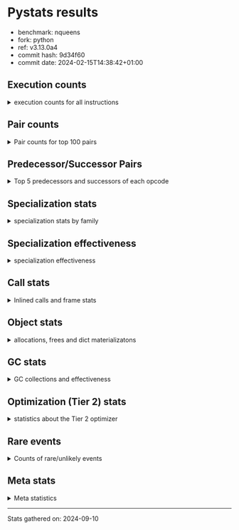 
# Pystats results

- benchmark: nqueens
- fork: python
- ref: v3.13.0a4
- commit hash: 9d34f60
- commit date: 2024-02-15T14:38:42+01:00

## Execution counts

<details>
<summary> execution counts for all instructions </summary>

|Name | Count | Self | Cumulative | Miss ratio | 
|---|---:|---:|---:|---:|
| LOAD_FAST | 236,851,360 | 10.9% | 10.9% |  |
| POP_TOP | 138,195,280 | 6.4% | 17.2% |  |
| STORE_FAST | 129,912,240 | 6.0% | 23.2% |  |
| JUMP_BACKWARD | 129,911,200 | 6.0% | 29.2% |  |
| RESUME_CHECK | 125,630,500 | 5.8% | 35.0% | 0.0% |
| LOAD_FAST_LOAD_FAST | 122,752,160 | 5.6% | 40.6% |  |
| INTERPRETER_EXIT | 119,179,380 | 5.5% | 46.1% |  |
| YIELD_VALUE | 112,389,760 | 5.2% | 51.2% |  |
| LOAD_DEREF | 105,938,880 | 4.9% | 56.1% |  |
| BINARY_SUBSCR_TUPLE_INT | 105,923,760 | 4.9% | 61.0% |  |
| LOAD_CONST | 99,104,400 | 4.6% | 65.5% |  |
| FOR_ITER_RANGE | 78,639,840 | 3.6% | 69.1% |  |
| BINARY_OP_ADD_INT | 73,779,740 | 3.4% | 72.5% |  |
| FOR_ITER_LIST | 58,060,760 | 2.7% | 75.2% |  |
| SWAP | 47,974,240 | 2.2% | 77.4% |  |
| BINARY_SUBSCR_LIST_INT | 47,974,000 | 2.2% | 79.6% |  |
| COPY | 41,523,200 | 1.9% | 81.5% |  |
| STORE_SUBSCR_LIST_INT | 35,071,940 | 1.6% | 83.1% |  |
| LOAD_GLOBAL_BUILTIN | 32,933,180 | 1.5% | 84.6% |  |
| BINARY_OP_SUBTRACT_INT | 31,325,680 | 1.4% | 86.1% |  |
| POP_JUMP_IF_FALSE | 30,438,480 | 1.4% | 87.5% |  |
| BINARY_SLICE | 28,621,120 | 1.3% | 88.8% |  |
| COMPARE_OP_INT | 24,325,280 | 1.1% | 89.9% |  |
| CALL_BUILTIN_CLASS | 19,692,500 | 0.9% | 90.8% |  |
| GET_ITER | 19,691,920 | 0.9% | 91.7% |  |
| RETURN_CONST | 13,240,960 | 0.6% | 92.3% |  |
| RETURN_GENERATOR | 13,240,800 | 0.6% | 92.9% |  |
| COPY_FREE_VARS | 13,240,560 | 0.6% | 93.5% |  |
| CALL_PY_EXACT_ARGS | 13,240,540 | 0.6% | 94.2% |  |
| MAKE_FUNCTION | 13,240,480 | 0.6% | 94.8% |  |
| BUILD_TUPLE | 13,240,480 | 0.6% | 95.4% |  |
| SET_FUNCTION_ATTRIBUTE | 13,240,480 | 0.6% | 96.0% |  |
| UNARY_NEGATIVE | 12,902,080 | 0.6% | 96.6% |  |
| BINARY_OP | 11,088,260 | 0.5% | 97.1% |  |
| STORE_SLICE | 11,084,960 | 0.5% | 97.6% |  |
| CALL_LEN | 6,789,380 | 0.3% | 97.9% |  |
| JUMP_FORWARD | 6,465,760 | 0.3% | 98.2% |  |
| BINARY_SUBSCR | 6,453,320 | 0.3% | 98.5% |  |
| STORE_SUBSCR | 6,452,920 | 0.3% | 98.8% |  |
| STORE_DEREF | 6,451,360 | 0.3% | 99.1% |  |
| FOR_ITER_GEN | 6,451,340 | 0.3% | 99.4% |  |
| CALL_TUPLE_1 | 6,451,300 | 0.3% | 99.7% |  |
| TO_BOOL_INT | 6,451,160 | 0.3% | 100.0% |  |
| POP_JUMP_IF_TRUE | 338,080 | 0.0% | 100.0% |  |
| CALL | 1,420 | 0.0% | 100.0% |  |
| LOAD_GLOBAL | 840 | 0.0% | 100.0% |  |
| PUSH_NULL | 480 | 0.0% | 100.0% |  |
| LOAD_GLOBAL_MODULE | 400 | 0.0% | 100.0% |  |
| MAKE_CELL | 320 | 0.0% | 100.0% |  |
| RESUME | 300 | 0.0% | 100.0% | 20.0% |
| FOR_ITER | 280 | 0.0% | 100.0% |  |
| END_FOR | 160 | 0.0% | 100.0% |  |
| BUILD_SLICE | 160 | 0.0% | 100.0% |  |
| COMPARE_OP | 160 | 0.0% | 100.0% |  |
| POP_JUMP_IF_NOT_NONE | 160 | 0.0% | 100.0% |  |
| CALL_PY_WITH_DEFAULTS | 140 | 0.0% | 100.0% |  |
| LOAD_ATTR_MODULE | 120 | 0.0% | 100.0% |  |
| NOP | 80 | 0.0% | 100.0% |  |
| RETURN_VALUE | 80 | 0.0% | 100.0% |  |
| TO_BOOL | 80 | 0.0% | 100.0% |  |
| CALL_FUNCTION_EX | 80 | 0.0% | 100.0% |  |
| LOAD_ATTR | 80 | 0.0% | 100.0% |  |
| BINARY_OP_SUBTRACT_FLOAT | 60 | 0.0% | 100.0% |  |


</details>

## Pair counts

<details>
<summary> Pair counts for top 100 pairs </summary>

|Pair | Count | Self | Cumulative | 
|---|---:|---:|---:|
| RESUME_CHECK POP_TOP | 112,389,620 | 5.2% | 5.2% |
| POP_TOP JUMP_BACKWARD | 112,051,840 | 5.1% | 10.3% |
| CACHE RESUME_CHECK | 105,938,600 | 4.9% | 15.2% |
| YIELD_VALUE INTERPRETER_EXIT | 105,938,580 | 4.9% | 20.1% |
| STORE_FAST LOAD_DEREF | 105,923,920 | 4.9% | 24.9% |
| LOAD_DEREF LOAD_FAST | 105,923,840 | 4.9% | 29.8% |
| LOAD_FAST BINARY_SUBSCR_TUPLE_INT | 105,923,680 | 4.9% | 34.7% |
| FOR_ITER_RANGE STORE_FAST | 71,850,320 | 3.3% | 38.0% |
| JUMP_BACKWARD FOR_ITER_RANGE | 65,399,280 | 3.0% | 41.0% |
| BINARY_SUBSCR_TUPLE_INT LOAD_FAST | 54,314,200 | 2.5% | 43.5% |
| BINARY_OP_ADD_INT YIELD_VALUE | 51,609,580 | 2.4% | 45.8% |
| JUMP_BACKWARD FOR_ITER_LIST | 51,609,560 | 2.4% | 48.2% |
| LOAD_FAST BINARY_OP_ADD_INT | 51,609,560 | 2.4% | 50.6% |
| BINARY_SUBSCR_TUPLE_INT YIELD_VALUE | 51,609,560 | 2.4% | 52.9% |
| FOR_ITER_LIST STORE_FAST | 51,609,560 | 2.4% | 55.3% |
| BINARY_SUBSCR_LIST_INT LOAD_CONST | 35,071,960 | 1.6% | 56.9% |
| LOAD_FAST_LOAD_FAST BINARY_SUBSCR_LIST_INT | 30,437,960 | 1.4% | 58.3% |
| COMPARE_OP_INT POP_JUMP_IF_FALSE | 23,987,220 | 1.1% | 59.4% |
| STORE_FAST LOAD_FAST_LOAD_FAST | 23,987,040 | 1.1% | 60.5% |
| STORE_SUBSCR_LIST_INT LOAD_FAST_LOAD_FAST | 23,987,000 | 1.1% | 61.6% |
| LOAD_CONST BINARY_OP_ADD_INT | 22,170,080 | 1.0% | 62.7% |
| LOAD_FAST_LOAD_FAST LOAD_CONST | 22,169,920 | 1.0% | 63.7% |
| LOAD_GLOBAL_BUILTIN LOAD_FAST | 19,692,060 | 0.9% | 64.6% |
| LOAD_FAST LOAD_CONST | 17,536,400 | 0.8% | 65.4% |
| COPY COPY | 17,536,000 | 0.8% | 66.2% |
| LOAD_CONST COMPARE_OP_INT | 17,536,000 | 0.8% | 67.0% |
| LOAD_FAST_LOAD_FAST COPY | 17,536,000 | 0.8% | 67.8% |
| POP_JUMP_IF_FALSE LOAD_FAST_LOAD_FAST | 17,536,000 | 0.8% | 68.6% |
| SWAP SWAP | 17,536,000 | 0.8% | 69.4% |
| BINARY_OP_SUBTRACT_INT SWAP | 17,535,980 | 0.8% | 70.2% |
| COPY BINARY_SUBSCR_LIST_INT | 17,535,960 | 0.8% | 71.0% |
| LOAD_CONST BINARY_OP_SUBTRACT_INT | 17,535,960 | 0.8% | 71.8% |
| SWAP STORE_SUBSCR_LIST_INT | 17,535,960 | 0.8% | 72.6% |
| LOAD_FAST_LOAD_FAST STORE_SUBSCR_LIST_INT | 17,535,920 | 0.8% | 73.4% |
| RETURN_CONST INTERPRETER_EXIT | 13,240,800 | 0.6% | 74.1% |
| POP_TOP RESUME_CHECK | 13,240,680 | 0.6% | 74.7% |
| CACHE POP_TOP | 13,240,660 | 0.6% | 75.3% |
| LOAD_GLOBAL_BUILTIN LOAD_GLOBAL_BUILTIN | 13,240,600 | 0.6% | 75.9% |
| MAKE_FUNCTION SET_FUNCTION_ATTRIBUTE | 13,240,480 | 0.6% | 76.5% |
| BUILD_TUPLE LOAD_CONST | 13,240,480 | 0.6% | 77.1% |
| COPY_FREE_VARS RETURN_GENERATOR | 13,240,480 | 0.6% | 77.7% |
| LOAD_CONST MAKE_FUNCTION | 13,240,480 | 0.6% | 78.3% |
| LOAD_FAST BUILD_TUPLE | 13,240,480 | 0.6% | 78.9% |
| SET_FUNCTION_ATTRIBUTE LOAD_FAST | 13,240,480 | 0.6% | 79.5% |
| CALL_PY_EXACT_ARGS COPY_FREE_VARS | 13,240,400 | 0.6% | 80.1% |
| RESUME_CHECK LOAD_FAST | 13,240,400 | 0.6% | 80.7% |
| GET_ITER CALL_PY_EXACT_ARGS | 13,240,320 | 0.6% | 81.4% |
| LOAD_FAST_LOAD_FAST UNARY_NEGATIVE | 12,902,080 | 0.6% | 81.9% |
| LOAD_FAST_LOAD_FAST BINARY_OP_SUBTRACT_INT | 11,085,040 | 0.5% | 82.5% |
| BINARY_OP LOAD_FAST_LOAD_FAST | 11,084,980 | 0.5% | 83.0% |
| BINARY_SLICE BINARY_OP | 11,084,960 | 0.5% | 83.5% |
| BINARY_SLICE LOAD_FAST_LOAD_FAST | 11,084,960 | 0.5% | 84.0% |
| STORE_SLICE LOAD_FAST_LOAD_FAST | 11,084,960 | 0.5% | 84.5% |
| LOAD_CONST BINARY_SLICE | 11,084,960 | 0.5% | 85.0% |
| LOAD_CONST STORE_SLICE | 11,084,960 | 0.5% | 85.5% |
| LOAD_FAST_LOAD_FAST LOAD_FAST | 11,084,960 | 0.5% | 86.0% |
| BINARY_OP_ADD_INT BINARY_SLICE | 11,084,940 | 0.5% | 86.5% |
| BINARY_OP_ADD_INT LOAD_CONST | 11,084,940 | 0.5% | 87.0% |
| BINARY_OP_SUBTRACT_INT LOAD_FAST_LOAD_FAST | 11,084,940 | 0.5% | 87.6% |
| STORE_SUBSCR_LIST_INT JUMP_BACKWARD | 11,084,940 | 0.5% | 88.1% |
| FOR_ITER_RANGE RETURN_CONST | 6,789,440 | 0.3% | 88.4% |
| LOAD_FAST GET_ITER | 6,789,360 | 0.3% | 88.7% |
| RETURN_GENERATOR CALL_BUILTIN_CLASS | 6,789,320 | 0.3% | 89.0% |
| LOAD_FAST FOR_ITER_RANGE | 6,789,240 | 0.3% | 89.3% |
| CALL_BUILTIN_CLASS CALL_LEN | 6,789,200 | 0.3% | 89.6% |
| LOAD_FAST CALL_BUILTIN_CLASS | 6,451,440 | 0.3% | 89.9% |
| CALL_BUILTIN_CLASS CALL_BUILTIN_CLASS | 6,451,400 | 0.3% | 90.2% |
| GET_ITER FOR_ITER_RANGE | 6,451,240 | 0.3% | 90.5% |
| BINARY_SLICE GET_ITER | 6,451,200 | 0.3% | 90.8% |
| LOAD_CONST LOAD_FAST | 6,451,200 | 0.3% | 91.1% |
| LOAD_FAST BINARY_SLICE | 6,451,200 | 0.3% | 91.4% |
| STORE_DEREF LOAD_FAST | 6,451,200 | 0.3% | 91.7% |
| SWAP COPY | 6,451,200 | 0.3% | 92.0% |
| FOR_ITER_LIST RETURN_CONST | 6,451,200 | 0.3% | 92.3% |
| JUMP_BACKWARD FOR_ITER_GEN | 6,451,180 | 0.3% | 92.6% |
| YIELD_VALUE STORE_DEREF | 6,451,180 | 0.3% | 92.9% |
| CALL_BUILTIN_CLASS GET_ITER | 6,451,180 | 0.3% | 93.2% |
| CALL_LEN SWAP | 6,451,180 | 0.3% | 93.5% |
| COPY COMPARE_OP_INT | 6,451,160 | 0.3% | 93.8% |
| LOAD_FAST FOR_ITER_LIST | 6,451,160 | 0.3% | 94.1% |
| LOAD_FAST LOAD_GLOBAL_BUILTIN | 6,451,160 | 0.3% | 94.4% |
| CALL_TUPLE_1 YIELD_VALUE | 6,451,160 | 0.3% | 94.7% |
| FOR_ITER_GEN RESUME_CHECK | 6,451,160 | 0.3% | 95.0% |
| TO_BOOL_INT POP_JUMP_IF_FALSE | 6,451,160 | 0.3% | 95.3% |
| RETURN_GENERATOR CALL_TUPLE_1 | 6,451,120 | 0.3% | 95.6% |
| LOAD_FAST TO_BOOL_INT | 6,451,120 | 0.3% | 95.8% |
| BINARY_SUBSCR LOAD_FAST_LOAD_FAST | 6,451,040 | 0.3% | 96.1% |
| POP_TOP POP_TOP | 6,451,040 | 0.3% | 96.4% |
| POP_TOP JUMP_FORWARD | 6,451,040 | 0.3% | 96.7% |
| UNARY_NEGATIVE BINARY_SUBSCR | 6,451,040 | 0.3% | 97.0% |
| UNARY_NEGATIVE STORE_SUBSCR | 6,451,040 | 0.3% | 97.3% |
| JUMP_FORWARD LOAD_FAST | 6,451,040 | 0.3% | 97.6% |
| POP_JUMP_IF_FALSE JUMP_BACKWARD | 6,451,040 | 0.3% | 97.9% |
| SWAP LOAD_FAST_LOAD_FAST | 6,451,040 | 0.3% | 98.2% |
| JUMP_BACKWARD LOAD_GLOBAL_BUILTIN | 6,451,020 | 0.3% | 98.5% |
| BINARY_SUBSCR_LIST_INT STORE_FAST | 6,451,020 | 0.3% | 98.8% |
| BINARY_SUBSCR_LIST_INT SWAP | 6,451,020 | 0.3% | 99.1% |
| STORE_SUBSCR LOAD_GLOBAL_BUILTIN | 6,451,000 | 0.3% | 99.4% |
| POP_JUMP_IF_FALSE POP_TOP | 6,113,120 | 0.3% | 99.7% |
| BINARY_OP_SUBTRACT_INT YIELD_VALUE | 2,704,620 | 0.1% | 99.8% |


</details>

## Predecessor/Successor Pairs

<details>
<summary> Top 5 predecessors and successors of each opcode </summary>

### BINARY_SLICE

<details>
<summary> Successors and predecessors for BINARY_SLICE </summary>

|Predecessors | Count | Percentage | 
|---|---:|---:|
| LOAD_CONST | 11,084,960 | 38.7% |
| BINARY_OP_ADD_INT | 11,084,940 | 38.7% |
| LOAD_FAST | 6,451,200 | 22.5% |
| BINARY_OP | 20 | 0.0% |

|Successors | Count | Percentage | 
|---|---:|---:|
| BINARY_OP | 11,084,960 | 38.7% |
| LOAD_FAST_LOAD_FAST | 11,084,960 | 38.7% |
| GET_ITER | 6,451,200 | 22.5% |


</details>

### STORE_SLICE

<details>
<summary> Successors and predecessors for STORE_SLICE </summary>

|Predecessors | Count | Percentage | 
|---|---:|---:|
| LOAD_CONST | 11,084,960 | 100.0% |

|Successors | Count | Percentage | 
|---|---:|---:|
| LOAD_FAST_LOAD_FAST | 11,084,960 | 100.0% |


</details>

### CACHE

<details>
<summary> Successors and predecessors for CACHE </summary>

|Successors | Count | Percentage | 
|---|---:|---:|
| RESUME_CHECK | 105,938,600 | 88.9% |
| POP_TOP | 13,240,660 | 11.1% |
| RESUME | 120 | 0.0% |


</details>

### BINARY_SUBSCR

<details>
<summary> Successors and predecessors for BINARY_SUBSCR </summary>

|Predecessors | Count | Percentage | 
|---|---:|---:|
| UNARY_NEGATIVE | 6,451,040 | 100.0% |
| BINARY_SUBSCR | 1,800 | 0.0% |
| BUILD_SLICE | 160 | 0.0% |
| LOAD_FAST | 160 | 0.0% |
| LOAD_FAST_LOAD_FAST | 120 | 0.0% |

|Successors | Count | Percentage | 
|---|---:|---:|
| LOAD_FAST_LOAD_FAST | 6,451,040 | 100.0% |
| BINARY_SUBSCR | 1,800 | 0.0% |
| STORE_FAST | 180 | 0.0% |
| BINARY_SUBSCR_LIST_INT | 80 | 0.0% |
| BINARY_SUBSCR_TUPLE_INT | 80 | 0.0% |


</details>

### END_FOR

<details>
<summary> Successors and predecessors for END_FOR </summary>

|Predecessors | Count | Percentage | 
|---|---:|---:|
| RETURN_CONST | 160 | 100.0% |

|Successors | Count | Percentage | 
|---|---:|---:|
| POP_TOP | 160 | 100.0% |


</details>

### GET_ITER

<details>
<summary> Successors and predecessors for GET_ITER </summary>

|Predecessors | Count | Percentage | 
|---|---:|---:|
| LOAD_FAST | 6,789,360 | 34.5% |
| BINARY_SLICE | 6,451,200 | 32.8% |
| CALL_BUILTIN_CLASS | 6,451,180 | 32.8% |
| RETURN_GENERATOR | 160 | 0.0% |
| CALL | 20 | 0.0% |

|Successors | Count | Percentage | 
|---|---:|---:|
| CALL_PY_EXACT_ARGS | 13,240,320 | 67.2% |
| FOR_ITER_RANGE | 6,451,240 | 32.8% |
| CALL | 160 | 0.0% |
| FOR_ITER_GEN | 140 | 0.0% |
| FOR_ITER | 60 | 0.0% |


</details>

### INTERPRETER_EXIT

<details>
<summary> Successors and predecessors for INTERPRETER_EXIT </summary>

|Predecessors | Count | Percentage | 
|---|---:|---:|
| YIELD_VALUE | 105,938,580 | 88.9% |
| RETURN_CONST | 13,240,800 | 11.1% |


</details>

### MAKE_FUNCTION

<details>
<summary> Successors and predecessors for MAKE_FUNCTION </summary>

|Predecessors | Count | Percentage | 
|---|---:|---:|
| LOAD_CONST | 13,240,480 | 100.0% |

|Successors | Count | Percentage | 
|---|---:|---:|
| SET_FUNCTION_ATTRIBUTE | 13,240,480 | 100.0% |


</details>

### NOP

<details>
<summary> Successors and predecessors for NOP </summary>

|Predecessors | Count | Percentage | 
|---|---:|---:|
| POP_TOP | 80 | 100.0% |

|Successors | Count | Percentage | 
|---|---:|---:|
| LOAD_DEREF | 80 | 100.0% |


</details>

### POP_TOP

<details>
<summary> Successors and predecessors for POP_TOP </summary>

|Predecessors | Count | Percentage | 
|---|---:|---:|
| RESUME_CHECK | 112,389,620 | 81.3% |
| CACHE | 13,240,660 | 9.6% |
| POP_TOP | 6,451,040 | 4.7% |
| POP_JUMP_IF_FALSE | 6,113,120 | 4.4% |
| CALL | 260 | 0.0% |

|Successors | Count | Percentage | 
|---|---:|---:|
| JUMP_BACKWARD | 112,051,840 | 81.1% |
| RESUME_CHECK | 13,240,680 | 9.6% |
| POP_TOP | 6,451,040 | 4.7% |
| JUMP_FORWARD | 6,451,040 | 4.7% |
| RETURN_CONST | 320 | 0.0% |


</details>

### PUSH_NULL

<details>
<summary> Successors and predecessors for PUSH_NULL </summary>

|Predecessors | Count | Percentage | 
|---|---:|---:|
| LOAD_FAST | 320 | 66.7% |
| LOAD_DEREF | 80 | 16.7% |
| LOAD_ATTR_MODULE | 60 | 12.5% |
| LOAD_ATTR | 20 | 4.2% |

|Successors | Count | Percentage | 
|---|---:|---:|
| CALL | 400 | 83.3% |
| LOAD_FAST | 80 | 16.7% |


</details>

### RETURN_GENERATOR

<details>
<summary> Successors and predecessors for RETURN_GENERATOR </summary>

|Predecessors | Count | Percentage | 
|---|---:|---:|
| COPY_FREE_VARS | 13,240,480 | 100.0% |
| MAKE_CELL | 320 | 0.0% |

|Successors | Count | Percentage | 
|---|---:|---:|
| CALL_BUILTIN_CLASS | 6,789,320 | 51.3% |
| CALL_TUPLE_1 | 6,451,120 | 48.7% |
| CALL | 200 | 0.0% |
| GET_ITER | 160 | 0.0% |


</details>

### RETURN_VALUE

<details>
<summary> Successors and predecessors for RETURN_VALUE </summary>

|Predecessors | Count | Percentage | 
|---|---:|---:|
| LOAD_FAST | 80 | 100.0% |

|Successors | Count | Percentage | 
|---|---:|---:|
| LOAD_GLOBAL | 40 | 50.0% |
| LOAD_GLOBAL_MODULE | 40 | 50.0% |


</details>

### STORE_SUBSCR

<details>
<summary> Successors and predecessors for STORE_SUBSCR </summary>

|Predecessors | Count | Percentage | 
|---|---:|---:|
| UNARY_NEGATIVE | 6,451,040 | 100.0% |
| STORE_SUBSCR | 1,760 | 0.0% |
| LOAD_FAST_LOAD_FAST | 80 | 0.0% |
| SWAP | 40 | 0.0% |

|Successors | Count | Percentage | 
|---|---:|---:|
| LOAD_GLOBAL_BUILTIN | 6,451,000 | 100.0% |
| STORE_SUBSCR | 1,760 | 0.0% |
| STORE_SUBSCR_LIST_INT | 60 | 0.0% |
| LOAD_FAST_LOAD_FAST | 40 | 0.0% |
| LOAD_GLOBAL | 40 | 0.0% |


</details>

### TO_BOOL

<details>
<summary> Successors and predecessors for TO_BOOL </summary>

|Predecessors | Count | Percentage | 
|---|---:|---:|
| LOAD_FAST | 80 | 100.0% |

|Successors | Count | Percentage | 
|---|---:|---:|
| POP_JUMP_IF_FALSE | 40 | 50.0% |
| TO_BOOL_INT | 40 | 50.0% |


</details>

### UNARY_NEGATIVE

<details>
<summary> Successors and predecessors for UNARY_NEGATIVE </summary>

|Predecessors | Count | Percentage | 
|---|---:|---:|
| LOAD_FAST_LOAD_FAST | 12,902,080 | 100.0% |

|Successors | Count | Percentage | 
|---|---:|---:|
| BINARY_SUBSCR | 6,451,040 | 50.0% |
| STORE_SUBSCR | 6,451,040 | 50.0% |


</details>

### BINARY_OP

<details>
<summary> Successors and predecessors for BINARY_OP </summary>

|Predecessors | Count | Percentage | 
|---|---:|---:|
| BINARY_SLICE | 11,084,960 | 100.0% |
| BINARY_OP | 2,900 | 0.0% |
| LOAD_CONST | 200 | 0.0% |
| LOAD_FAST | 120 | 0.0% |
| LOAD_FAST_LOAD_FAST | 80 | 0.0% |

|Successors | Count | Percentage | 
|---|---:|---:|
| LOAD_FAST_LOAD_FAST | 11,084,980 | 100.0% |
| BINARY_OP | 2,900 | 0.0% |
| BINARY_OP_ADD_INT | 100 | 0.0% |
| BINARY_OP_SUBTRACT_INT | 80 | 0.0% |
| LOAD_CONST | 40 | 0.0% |


</details>

### BUILD_SLICE

<details>
<summary> Successors and predecessors for BUILD_SLICE </summary>

|Predecessors | Count | Percentage | 
|---|---:|---:|
| LOAD_CONST | 160 | 100.0% |

|Successors | Count | Percentage | 
|---|---:|---:|
| BINARY_SUBSCR | 160 | 100.0% |


</details>

### BUILD_TUPLE

<details>
<summary> Successors and predecessors for BUILD_TUPLE </summary>

|Predecessors | Count | Percentage | 
|---|---:|---:|
| LOAD_FAST | 13,240,480 | 100.0% |

|Successors | Count | Percentage | 
|---|---:|---:|
| LOAD_CONST | 13,240,480 | 100.0% |


</details>

### CALL

<details>
<summary> Successors and predecessors for CALL </summary>

|Predecessors | Count | Percentage | 
|---|---:|---:|
| PUSH_NULL | 400 | 28.2% |
| LOAD_FAST | 280 | 19.7% |
| RETURN_GENERATOR | 200 | 14.1% |
| CALL | 200 | 14.1% |
| GET_ITER | 160 | 11.3% |

|Successors | Count | Percentage | 
|---|---:|---:|
| POP_TOP | 260 | 18.3% |
| CALL_BUILTIN_CLASS | 220 | 15.5% |
| CALL | 200 | 14.1% |
| STORE_FAST | 160 | 11.3% |
| CALL_PY_EXACT_ARGS | 100 | 7.0% |


</details>

### CALL_FUNCTION_EX

<details>
<summary> Successors and predecessors for CALL_FUNCTION_EX </summary>

|Predecessors | Count | Percentage | 
|---|---:|---:|
| LOAD_FAST | 80 | 100.0% |

|Successors | Count | Percentage | 
|---|---:|---:|
| COPY_FREE_VARS | 80 | 100.0% |


</details>

### COMPARE_OP

<details>
<summary> Successors and predecessors for COMPARE_OP </summary>

|Predecessors | Count | Percentage | 
|---|---:|---:|
| LOAD_CONST | 80 | 50.0% |
| COPY | 40 | 25.0% |
| CALL | 20 | 12.5% |
| CALL_LEN | 20 | 12.5% |

|Successors | Count | Percentage | 
|---|---:|---:|
| COMPARE_OP_INT | 80 | 50.0% |
| POP_JUMP_IF_FALSE | 60 | 37.5% |
| POP_JUMP_IF_TRUE | 20 | 12.5% |


</details>

### COPY

<details>
<summary> Successors and predecessors for COPY </summary>

|Predecessors | Count | Percentage | 
|---|---:|---:|
| COPY | 17,536,000 | 42.2% |
| LOAD_FAST_LOAD_FAST | 17,536,000 | 42.2% |
| SWAP | 6,451,200 | 15.5% |

|Successors | Count | Percentage | 
|---|---:|---:|
| COPY | 17,536,000 | 42.2% |
| BINARY_SUBSCR_LIST_INT | 17,535,960 | 42.2% |
| COMPARE_OP_INT | 6,451,160 | 15.5% |
| BINARY_SUBSCR | 40 | 0.0% |
| COMPARE_OP | 40 | 0.0% |


</details>

### COPY_FREE_VARS

<details>
<summary> Successors and predecessors for COPY_FREE_VARS </summary>

|Predecessors | Count | Percentage | 
|---|---:|---:|
| CALL_PY_EXACT_ARGS | 13,240,400 | 100.0% |
| CALL | 80 | 0.0% |
| CALL_FUNCTION_EX | 80 | 0.0% |

|Successors | Count | Percentage | 
|---|---:|---:|
| RETURN_GENERATOR | 13,240,480 | 100.0% |
| RESUME_CHECK | 60 | 0.0% |
| RESUME | 20 | 0.0% |


</details>

### FOR_ITER

<details>
<summary> Successors and predecessors for FOR_ITER </summary>

|Predecessors | Count | Percentage | 
|---|---:|---:|
| JUMP_BACKWARD | 140 | 50.0% |
| LOAD_FAST | 80 | 28.6% |
| GET_ITER | 60 | 21.4% |

|Successors | Count | Percentage | 
|---|---:|---:|
| STORE_FAST | 120 | 42.9% |
| FOR_ITER_RANGE | 80 | 28.6% |
| FOR_ITER_LIST | 40 | 14.3% |
| STORE_DEREF | 20 | 7.1% |
| FOR_ITER_GEN | 20 | 7.1% |


</details>

### JUMP_BACKWARD

<details>
<summary> Successors and predecessors for JUMP_BACKWARD </summary>

|Predecessors | Count | Percentage | 
|---|---:|---:|
| POP_TOP | 112,051,840 | 86.3% |
| STORE_SUBSCR_LIST_INT | 11,084,940 | 8.5% |
| POP_JUMP_IF_FALSE | 6,451,040 | 5.0% |
| POP_JUMP_IF_TRUE | 323,360 | 0.2% |
| STORE_SUBSCR | 20 | 0.0% |

|Successors | Count | Percentage | 
|---|---:|---:|
| FOR_ITER_RANGE | 65,399,280 | 50.3% |
| FOR_ITER_LIST | 51,609,560 | 39.7% |
| FOR_ITER_GEN | 6,451,180 | 5.0% |
| LOAD_GLOBAL_BUILTIN | 6,451,020 | 5.0% |
| FOR_ITER | 140 | 0.0% |


</details>

### JUMP_FORWARD

<details>
<summary> Successors and predecessors for JUMP_FORWARD </summary>

|Predecessors | Count | Percentage | 
|---|---:|---:|
| POP_TOP | 6,451,040 | 99.8% |
| POP_JUMP_IF_TRUE | 14,720 | 0.2% |

|Successors | Count | Percentage | 
|---|---:|---:|
| LOAD_FAST | 6,451,040 | 99.8% |
| LOAD_DEREF | 14,720 | 0.2% |


</details>

### LOAD_ATTR

<details>
<summary> Successors and predecessors for LOAD_ATTR </summary>

|Predecessors | Count | Percentage | 
|---|---:|---:|
| LOAD_GLOBAL | 40 | 50.0% |
| LOAD_GLOBAL_MODULE | 40 | 50.0% |

|Successors | Count | Percentage | 
|---|---:|---:|
| LOAD_ATTR_MODULE | 40 | 50.0% |
| PUSH_NULL | 20 | 25.0% |
| STORE_FAST | 20 | 25.0% |


</details>

### LOAD_CONST

<details>
<summary> Successors and predecessors for LOAD_CONST </summary>

|Predecessors | Count | Percentage | 
|---|---:|---:|
| BINARY_SUBSCR_LIST_INT | 35,071,960 | 35.4% |
| LOAD_FAST_LOAD_FAST | 22,169,920 | 22.4% |
| LOAD_FAST | 17,536,400 | 17.7% |
| BUILD_TUPLE | 13,240,480 | 13.4% |
| BINARY_OP_ADD_INT | 11,084,940 | 11.2% |

|Successors | Count | Percentage | 
|---|---:|---:|
| BINARY_OP_ADD_INT | 22,170,080 | 22.4% |
| COMPARE_OP_INT | 17,536,000 | 17.7% |
| BINARY_OP_SUBTRACT_INT | 17,535,960 | 17.7% |
| MAKE_FUNCTION | 13,240,480 | 13.4% |
| BINARY_SLICE | 11,084,960 | 11.2% |


</details>

### LOAD_DEREF

<details>
<summary> Successors and predecessors for LOAD_DEREF </summary>

|Predecessors | Count | Percentage | 
|---|---:|---:|
| STORE_FAST | 105,923,920 | 100.0% |
| JUMP_FORWARD | 14,720 | 0.0% |
| LOAD_GLOBAL_BUILTIN | 140 | 0.0% |
| NOP | 80 | 0.0% |
| LOAD_GLOBAL | 20 | 0.0% |

|Successors | Count | Percentage | 
|---|---:|---:|
| LOAD_FAST | 105,923,840 | 100.0% |
| YIELD_VALUE | 14,720 | 0.0% |
| CALL_LEN | 120 | 0.0% |
| PUSH_NULL | 80 | 0.0% |
| STORE_FAST | 80 | 0.0% |


</details>

### LOAD_FAST

<details>
<summary> Successors and predecessors for LOAD_FAST </summary>

|Predecessors | Count | Percentage | 
|---|---:|---:|
| LOAD_DEREF | 105,923,840 | 44.7% |
| BINARY_SUBSCR_TUPLE_INT | 54,314,200 | 22.9% |
| LOAD_GLOBAL_BUILTIN | 19,692,060 | 8.3% |
| SET_FUNCTION_ATTRIBUTE | 13,240,480 | 5.6% |
| RESUME_CHECK | 13,240,400 | 5.6% |

|Successors | Count | Percentage | 
|---|---:|---:|
| BINARY_SUBSCR_TUPLE_INT | 105,923,680 | 44.7% |
| BINARY_OP_ADD_INT | 51,609,560 | 21.8% |
| LOAD_CONST | 17,536,400 | 7.4% |
| BUILD_TUPLE | 13,240,480 | 5.6% |
| GET_ITER | 6,789,360 | 2.9% |


</details>

### LOAD_FAST_LOAD_FAST

<details>
<summary> Successors and predecessors for LOAD_FAST_LOAD_FAST </summary>

|Predecessors | Count | Percentage | 
|---|---:|---:|
| STORE_FAST | 23,987,040 | 19.5% |
| STORE_SUBSCR_LIST_INT | 23,987,000 | 19.5% |
| POP_JUMP_IF_FALSE | 17,536,000 | 14.3% |
| BINARY_OP | 11,084,980 | 9.0% |
| BINARY_SLICE | 11,084,960 | 9.0% |

|Successors | Count | Percentage | 
|---|---:|---:|
| BINARY_SUBSCR_LIST_INT | 30,437,960 | 24.8% |
| LOAD_CONST | 22,169,920 | 18.1% |
| COPY | 17,536,000 | 14.3% |
| STORE_SUBSCR_LIST_INT | 17,535,920 | 14.3% |
| UNARY_NEGATIVE | 12,902,080 | 10.5% |


</details>

### LOAD_GLOBAL

<details>
<summary> Successors and predecessors for LOAD_GLOBAL </summary>

|Predecessors | Count | Percentage | 
|---|---:|---:|
| STORE_FAST | 160 | 19.0% |
| LOAD_GLOBAL | 120 | 14.3% |
| LOAD_GLOBAL_BUILTIN | 120 | 14.3% |
| POP_JUMP_IF_FALSE | 100 | 11.9% |
| RESUME | 80 | 9.5% |

|Successors | Count | Percentage | 
|---|---:|---:|
| LOAD_GLOBAL_BUILTIN | 340 | 40.5% |
| LOAD_FAST | 220 | 26.2% |
| LOAD_GLOBAL | 120 | 14.3% |
| LOAD_GLOBAL_MODULE | 80 | 9.5% |
| LOAD_ATTR | 40 | 4.8% |


</details>

### MAKE_CELL

<details>
<summary> Successors and predecessors for MAKE_CELL </summary>

|Predecessors | Count | Percentage | 
|---|---:|---:|
| CALL_PY_EXACT_ARGS | 140 | 43.8% |
| CALL_PY_WITH_DEFAULTS | 140 | 43.8% |
| CALL | 40 | 12.5% |

|Successors | Count | Percentage | 
|---|---:|---:|
| RETURN_GENERATOR | 320 | 100.0% |


</details>

### POP_JUMP_IF_FALSE

<details>
<summary> Successors and predecessors for POP_JUMP_IF_FALSE </summary>

|Predecessors | Count | Percentage | 
|---|---:|---:|
| COMPARE_OP_INT | 23,987,220 | 78.8% |
| TO_BOOL_INT | 6,451,160 | 21.2% |
| COMPARE_OP | 60 | 0.0% |
| TO_BOOL | 40 | 0.0% |

|Successors | Count | Percentage | 
|---|---:|---:|
| LOAD_FAST_LOAD_FAST | 17,536,000 | 57.6% |
| JUMP_BACKWARD | 6,451,040 | 21.2% |
| POP_TOP | 6,113,120 | 20.1% |
| LOAD_GLOBAL_BUILTIN | 338,220 | 1.1% |
| LOAD_GLOBAL | 100 | 0.0% |


</details>

### POP_JUMP_IF_NOT_NONE

<details>
<summary> Successors and predecessors for POP_JUMP_IF_NOT_NONE </summary>

|Predecessors | Count | Percentage | 
|---|---:|---:|
| LOAD_FAST | 160 | 100.0% |

|Successors | Count | Percentage | 
|---|---:|---:|
| LOAD_FAST | 160 | 100.0% |


</details>

### POP_JUMP_IF_TRUE

<details>
<summary> Successors and predecessors for POP_JUMP_IF_TRUE </summary>

|Predecessors | Count | Percentage | 
|---|---:|---:|
| COMPARE_OP_INT | 338,060 | 100.0% |
| COMPARE_OP | 20 | 0.0% |

|Successors | Count | Percentage | 
|---|---:|---:|
| JUMP_BACKWARD | 323,360 | 95.6% |
| JUMP_FORWARD | 14,720 | 4.4% |


</details>

### RETURN_CONST

<details>
<summary> Successors and predecessors for RETURN_CONST </summary>

|Predecessors | Count | Percentage | 
|---|---:|---:|
| FOR_ITER_RANGE | 6,789,440 | 51.3% |
| FOR_ITER_LIST | 6,451,200 | 48.7% |
| POP_TOP | 320 | 0.0% |

|Successors | Count | Percentage | 
|---|---:|---:|
| INTERPRETER_EXIT | 13,240,800 | 100.0% |
| END_FOR | 160 | 0.0% |


</details>

### SET_FUNCTION_ATTRIBUTE

<details>
<summary> Successors and predecessors for SET_FUNCTION_ATTRIBUTE </summary>

|Predecessors | Count | Percentage | 
|---|---:|---:|
| MAKE_FUNCTION | 13,240,480 | 100.0% |

|Successors | Count | Percentage | 
|---|---:|---:|
| LOAD_FAST | 13,240,480 | 100.0% |


</details>

### STORE_DEREF

<details>
<summary> Successors and predecessors for STORE_DEREF </summary>

|Predecessors | Count | Percentage | 
|---|---:|---:|
| YIELD_VALUE | 6,451,180 | 100.0% |
| CALL_TUPLE_1 | 140 | 0.0% |
| CALL | 20 | 0.0% |
| FOR_ITER | 20 | 0.0% |

|Successors | Count | Percentage | 
|---|---:|---:|
| LOAD_FAST | 6,451,200 | 100.0% |
| LOAD_GLOBAL_BUILTIN | 120 | 0.0% |
| LOAD_GLOBAL | 40 | 0.0% |


</details>

### STORE_FAST

<details>
<summary> Successors and predecessors for STORE_FAST </summary>

|Predecessors | Count | Percentage | 
|---|---:|---:|
| FOR_ITER_RANGE | 71,850,320 | 55.3% |
| FOR_ITER_LIST | 51,609,560 | 39.7% |
| BINARY_SUBSCR_LIST_INT | 6,451,020 | 5.0% |
| CALL_BUILTIN_CLASS | 340 | 0.0% |
| BINARY_SUBSCR | 180 | 0.0% |

|Successors | Count | Percentage | 
|---|---:|---:|
| LOAD_DEREF | 105,923,920 | 81.5% |
| LOAD_FAST_LOAD_FAST | 23,987,040 | 18.5% |
| LOAD_FAST | 640 | 0.0% |
| LOAD_GLOBAL_BUILTIN | 360 | 0.0% |
| LOAD_GLOBAL | 160 | 0.0% |


</details>

### SWAP

<details>
<summary> Successors and predecessors for SWAP </summary>

|Predecessors | Count | Percentage | 
|---|---:|---:|
| SWAP | 17,536,000 | 36.6% |
| BINARY_OP_SUBTRACT_INT | 17,535,980 | 36.6% |
| CALL_LEN | 6,451,180 | 13.4% |
| BINARY_SUBSCR_LIST_INT | 6,451,020 | 13.4% |
| BINARY_SUBSCR | 20 | 0.0% |

|Successors | Count | Percentage | 
|---|---:|---:|
| SWAP | 17,536,000 | 36.6% |
| STORE_SUBSCR_LIST_INT | 17,535,960 | 36.6% |
| COPY | 6,451,200 | 13.4% |
| LOAD_FAST_LOAD_FAST | 6,451,040 | 13.4% |
| STORE_SUBSCR | 40 | 0.0% |


</details>

### YIELD_VALUE

<details>
<summary> Successors and predecessors for YIELD_VALUE </summary>

|Predecessors | Count | Percentage | 
|---|---:|---:|
| BINARY_OP_ADD_INT | 51,609,580 | 45.9% |
| BINARY_SUBSCR_TUPLE_INT | 51,609,560 | 45.9% |
| CALL_TUPLE_1 | 6,451,160 | 5.7% |
| BINARY_OP_SUBTRACT_INT | 2,704,620 | 2.4% |
| LOAD_DEREF | 14,720 | 0.0% |

|Successors | Count | Percentage | 
|---|---:|---:|
| INTERPRETER_EXIT | 105,938,580 | 94.3% |
| STORE_DEREF | 6,451,180 | 5.7% |


</details>

### RESUME

<details>
<summary> Successors and predecessors for RESUME </summary>

|Predecessors | Count | Percentage | 
|---|---:|---:|
| CACHE | 120 | 40.0% |
| POP_TOP | 120 | 40.0% |
| FOR_ITER_GEN | 40 | 13.3% |
| COPY_FREE_VARS | 20 | 6.7% |

|Successors | Count | Percentage | 
|---|---:|---:|
| POP_TOP | 140 | 46.7% |
| LOAD_FAST | 80 | 26.7% |
| LOAD_GLOBAL | 80 | 26.7% |


</details>

### BINARY_OP_ADD_INT

<details>
<summary> Successors and predecessors for BINARY_OP_ADD_INT </summary>

|Predecessors | Count | Percentage | 
|---|---:|---:|
| LOAD_FAST | 51,609,560 | 70.0% |
| LOAD_CONST | 22,170,080 | 30.0% |
| BINARY_OP | 100 | 0.0% |

|Successors | Count | Percentage | 
|---|---:|---:|
| YIELD_VALUE | 51,609,580 | 70.0% |
| BINARY_SLICE | 11,084,940 | 15.0% |
| LOAD_CONST | 11,084,940 | 15.0% |
| LOAD_FAST | 140 | 0.0% |
| CALL_BUILTIN_CLASS | 120 | 0.0% |


</details>

### BINARY_OP_SUBTRACT_FLOAT

<details>
<summary> Successors and predecessors for BINARY_OP_SUBTRACT_FLOAT </summary>

|Predecessors | Count | Percentage | 
|---|---:|---:|
| LOAD_FAST | 40 | 66.7% |
| BINARY_OP | 20 | 33.3% |

|Successors | Count | Percentage | 
|---|---:|---:|
| STORE_FAST | 60 | 100.0% |


</details>

### BINARY_OP_SUBTRACT_INT

<details>
<summary> Successors and predecessors for BINARY_OP_SUBTRACT_INT </summary>

|Predecessors | Count | Percentage | 
|---|---:|---:|
| LOAD_CONST | 17,535,960 | 56.0% |
| LOAD_FAST_LOAD_FAST | 11,085,040 | 35.4% |
| LOAD_FAST | 2,704,600 | 8.6% |
| BINARY_OP | 80 | 0.0% |

|Successors | Count | Percentage | 
|---|---:|---:|
| SWAP | 17,535,980 | 56.0% |
| LOAD_FAST_LOAD_FAST | 11,084,940 | 35.4% |
| YIELD_VALUE | 2,704,620 | 8.6% |
| LOAD_CONST | 140 | 0.0% |


</details>

### BINARY_SUBSCR_LIST_INT

<details>
<summary> Successors and predecessors for BINARY_SUBSCR_LIST_INT </summary>

|Predecessors | Count | Percentage | 
|---|---:|---:|
| LOAD_FAST_LOAD_FAST | 30,437,960 | 63.4% |
| COPY | 17,535,960 | 36.6% |
| BINARY_SUBSCR | 80 | 0.0% |

|Successors | Count | Percentage | 
|---|---:|---:|
| LOAD_CONST | 35,071,960 | 73.1% |
| STORE_FAST | 6,451,020 | 13.4% |
| SWAP | 6,451,020 | 13.4% |


</details>

### BINARY_SUBSCR_TUPLE_INT

<details>
<summary> Successors and predecessors for BINARY_SUBSCR_TUPLE_INT </summary>

|Predecessors | Count | Percentage | 
|---|---:|---:|
| LOAD_FAST | 105,923,680 | 100.0% |
| BINARY_SUBSCR | 80 | 0.0% |

|Successors | Count | Percentage | 
|---|---:|---:|
| LOAD_FAST | 54,314,200 | 51.3% |
| YIELD_VALUE | 51,609,560 | 48.7% |


</details>

### CALL_BUILTIN_CLASS

<details>
<summary> Successors and predecessors for CALL_BUILTIN_CLASS </summary>

|Predecessors | Count | Percentage | 
|---|---:|---:|
| RETURN_GENERATOR | 6,789,320 | 34.5% |
| LOAD_FAST | 6,451,440 | 32.8% |
| CALL_BUILTIN_CLASS | 6,451,400 | 32.8% |
| CALL | 220 | 0.0% |
| BINARY_OP_ADD_INT | 120 | 0.0% |

|Successors | Count | Percentage | 
|---|---:|---:|
| CALL_LEN | 6,789,200 | 34.5% |
| CALL_BUILTIN_CLASS | 6,451,400 | 32.8% |
| GET_ITER | 6,451,180 | 32.8% |
| STORE_FAST | 340 | 0.0% |
| POP_TOP | 140 | 0.0% |


</details>

### CALL_LEN

<details>
<summary> Successors and predecessors for CALL_LEN </summary>

|Predecessors | Count | Percentage | 
|---|---:|---:|
| CALL_BUILTIN_CLASS | 6,789,200 | 100.0% |
| LOAD_DEREF | 120 | 0.0% |
| CALL | 60 | 0.0% |

|Successors | Count | Percentage | 
|---|---:|---:|
| SWAP | 6,451,180 | 95.0% |
| COMPARE_OP_INT | 338,040 | 5.0% |
| STORE_FAST | 140 | 0.0% |
| COMPARE_OP | 20 | 0.0% |


</details>

### CALL_PY_EXACT_ARGS

<details>
<summary> Successors and predecessors for CALL_PY_EXACT_ARGS </summary>

|Predecessors | Count | Percentage | 
|---|---:|---:|
| GET_ITER | 13,240,320 | 100.0% |
| LOAD_FAST | 120 | 0.0% |
| CALL | 100 | 0.0% |

|Successors | Count | Percentage | 
|---|---:|---:|
| COPY_FREE_VARS | 13,240,400 | 100.0% |
| MAKE_CELL | 140 | 0.0% |


</details>

### CALL_PY_WITH_DEFAULTS

<details>
<summary> Successors and predecessors for CALL_PY_WITH_DEFAULTS </summary>

|Predecessors | Count | Percentage | 
|---|---:|---:|
| LOAD_FAST | 120 | 85.7% |
| CALL | 20 | 14.3% |

|Successors | Count | Percentage | 
|---|---:|---:|
| MAKE_CELL | 140 | 100.0% |


</details>

### CALL_TUPLE_1

<details>
<summary> Successors and predecessors for CALL_TUPLE_1 </summary>

|Predecessors | Count | Percentage | 
|---|---:|---:|
| RETURN_GENERATOR | 6,451,120 | 100.0% |
| LOAD_FAST | 120 | 0.0% |
| CALL | 60 | 0.0% |

|Successors | Count | Percentage | 
|---|---:|---:|
| YIELD_VALUE | 6,451,160 | 100.0% |
| STORE_DEREF | 140 | 0.0% |


</details>

### COMPARE_OP_INT

<details>
<summary> Successors and predecessors for COMPARE_OP_INT </summary>

|Predecessors | Count | Percentage | 
|---|---:|---:|
| LOAD_CONST | 17,536,000 | 72.1% |
| COPY | 6,451,160 | 26.5% |
| CALL_LEN | 338,040 | 1.4% |
| COMPARE_OP | 80 | 0.0% |

|Successors | Count | Percentage | 
|---|---:|---:|
| POP_JUMP_IF_FALSE | 23,987,220 | 98.6% |
| POP_JUMP_IF_TRUE | 338,060 | 1.4% |


</details>

### FOR_ITER_GEN

<details>
<summary> Successors and predecessors for FOR_ITER_GEN </summary>

|Predecessors | Count | Percentage | 
|---|---:|---:|
| JUMP_BACKWARD | 6,451,180 | 100.0% |
| GET_ITER | 140 | 0.0% |
| FOR_ITER | 20 | 0.0% |

|Successors | Count | Percentage | 
|---|---:|---:|
| RESUME_CHECK | 6,451,160 | 100.0% |
| POP_TOP | 140 | 0.0% |
| RESUME | 40 | 0.0% |


</details>

### FOR_ITER_LIST

<details>
<summary> Successors and predecessors for FOR_ITER_LIST </summary>

|Predecessors | Count | Percentage | 
|---|---:|---:|
| JUMP_BACKWARD | 51,609,560 | 88.9% |
| LOAD_FAST | 6,451,160 | 11.1% |
| FOR_ITER | 40 | 0.0% |

|Successors | Count | Percentage | 
|---|---:|---:|
| STORE_FAST | 51,609,560 | 88.9% |
| RETURN_CONST | 6,451,200 | 11.1% |


</details>

### FOR_ITER_RANGE

<details>
<summary> Successors and predecessors for FOR_ITER_RANGE </summary>

|Predecessors | Count | Percentage | 
|---|---:|---:|
| JUMP_BACKWARD | 65,399,280 | 83.2% |
| LOAD_FAST | 6,789,240 | 8.6% |
| GET_ITER | 6,451,240 | 8.2% |
| FOR_ITER | 80 | 0.0% |

|Successors | Count | Percentage | 
|---|---:|---:|
| STORE_FAST | 71,850,320 | 91.4% |
| RETURN_CONST | 6,789,440 | 8.6% |
| LOAD_FAST | 80 | 0.0% |


</details>

### LOAD_ATTR_MODULE

<details>
<summary> Successors and predecessors for LOAD_ATTR_MODULE </summary>

|Predecessors | Count | Percentage | 
|---|---:|---:|
| LOAD_GLOBAL_MODULE | 80 | 66.7% |
| LOAD_ATTR | 40 | 33.3% |

|Successors | Count | Percentage | 
|---|---:|---:|
| PUSH_NULL | 60 | 50.0% |
| STORE_FAST | 60 | 50.0% |


</details>

### LOAD_GLOBAL_BUILTIN

<details>
<summary> Successors and predecessors for LOAD_GLOBAL_BUILTIN </summary>

|Predecessors | Count | Percentage | 
|---|---:|---:|
| LOAD_GLOBAL_BUILTIN | 13,240,600 | 40.2% |
| LOAD_FAST | 6,451,160 | 19.6% |
| JUMP_BACKWARD | 6,451,020 | 19.6% |
| STORE_SUBSCR | 6,451,000 | 19.6% |
| POP_JUMP_IF_FALSE | 338,220 | 1.0% |

|Successors | Count | Percentage | 
|---|---:|---:|
| LOAD_FAST | 19,692,060 | 59.8% |
| LOAD_GLOBAL_BUILTIN | 13,240,600 | 40.2% |
| LOAD_DEREF | 140 | 0.0% |
| LOAD_FAST_LOAD_FAST | 140 | 0.0% |
| LOAD_GLOBAL | 120 | 0.0% |


</details>

### LOAD_GLOBAL_MODULE

<details>
<summary> Successors and predecessors for LOAD_GLOBAL_MODULE </summary>

|Predecessors | Count | Percentage | 
|---|---:|---:|
| STORE_FAST | 120 | 30.0% |
| LOAD_GLOBAL_BUILTIN | 120 | 30.0% |
| LOAD_GLOBAL | 80 | 20.0% |
| RETURN_VALUE | 40 | 10.0% |
| RESUME_CHECK | 40 | 10.0% |

|Successors | Count | Percentage | 
|---|---:|---:|
| LOAD_FAST | 280 | 70.0% |
| LOAD_ATTR_MODULE | 80 | 20.0% |
| LOAD_ATTR | 40 | 10.0% |


</details>

### RESUME_CHECK

<details>
<summary> Successors and predecessors for RESUME_CHECK </summary>

|Predecessors | Count | Percentage | 
|---|---:|---:|
| CACHE | 105,938,600 | 84.3% |
| POP_TOP | 13,240,680 | 10.5% |
| FOR_ITER_GEN | 6,451,160 | 5.1% |
| COPY_FREE_VARS | 60 | 0.0% |

|Successors | Count | Percentage | 
|---|---:|---:|
| POP_TOP | 112,389,620 | 89.5% |
| LOAD_FAST | 13,240,400 | 10.5% |
| LOAD_GLOBAL_BUILTIN | 360 | 0.0% |
| LOAD_GLOBAL | 80 | 0.0% |
| LOAD_GLOBAL_MODULE | 40 | 0.0% |


</details>

### STORE_SUBSCR_LIST_INT

<details>
<summary> Successors and predecessors for STORE_SUBSCR_LIST_INT </summary>

|Predecessors | Count | Percentage | 
|---|---:|---:|
| SWAP | 17,535,960 | 50.0% |
| LOAD_FAST_LOAD_FAST | 17,535,920 | 50.0% |
| STORE_SUBSCR | 60 | 0.0% |

|Successors | Count | Percentage | 
|---|---:|---:|
| LOAD_FAST_LOAD_FAST | 23,987,000 | 68.4% |
| JUMP_BACKWARD | 11,084,940 | 31.6% |


</details>

### TO_BOOL_INT

<details>
<summary> Successors and predecessors for TO_BOOL_INT </summary>

|Predecessors | Count | Percentage | 
|---|---:|---:|
| LOAD_FAST | 6,451,120 | 100.0% |
| TO_BOOL | 40 | 0.0% |

|Successors | Count | Percentage | 
|---|---:|---:|
| POP_JUMP_IF_FALSE | 6,451,160 | 100.0% |


</details>


</details>

## Specialization stats

<details>
<summary> specialization stats by family </summary>

### BINARY_OP

<details>
<summary> specialization stats for BINARY_OP family </summary>

|Kind | Count | Ratio | 
|---|---:|---:|
|     deferred | 11,085,160 | 9.5% |
|          hit | 105,105,480 | 90.5% |

| | Count | Ratio | 
|---|---:|---:|
| Success | 200 | 6.5% |
| Failure | 2,900 | 93.5% |

|Failure kind | Count | Ratio | 
|---|---:|---:|
| add other | 2,900 | 100.0% |


</details>

### BINARY_SLICE

<details>
<summary> specialization stats for BINARY_SLICE family </summary>


</details>

### BINARY_SUBSCR

<details>
<summary> specialization stats for BINARY_SUBSCR family </summary>

|Kind | Count | Ratio | 
|---|---:|---:|
|     deferred | 6,451,360 | 4.0% |
|          hit | 153,897,760 | 96.0% |

| | Count | Ratio | 
|---|---:|---:|
| Success | 160 | 8.2% |
| Failure | 1,800 | 91.8% |

|Failure kind | Count | Ratio | 
|---|---:|---:|
| out of range | 1,760 | 97.8% |
| list slice | 40 | 2.2% |


</details>

### CALL

<details>
<summary> specialization stats for CALL family </summary>

|Kind | Count | Ratio | 
|---|---:|---:|
|     deferred | 860 | 0.0% |
|          hit | 46,173,860 | 100.0% |

| | Count | Ratio | 
|---|---:|---:|
| Success | 460 | 82.1% |
| Failure | 100 | 17.9% |

|Failure kind | Count | Ratio | 
|---|---:|---:|
| cfunc noargs | 60 | 60.0% |
| other | 40 | 40.0% |


</details>

### COMPARE_OP

<details>
<summary> specialization stats for COMPARE_OP family </summary>

|Kind | Count | Ratio | 
|---|---:|---:|
|     deferred | 80 | 0.0% |
|          hit | 24,325,280 | 100.0% |

| | Count | Ratio | 
|---|---:|---:|
| Success | 80 | 100.0% |
| Failure | 0 | 0.0% |


</details>

### FOR_ITER

<details>
<summary> specialization stats for FOR_ITER family </summary>

|Kind | Count | Ratio | 
|---|---:|---:|
|     deferred | 140 | 0.0% |
|          hit | 143,151,940 | 100.0% |

| | Count | Ratio | 
|---|---:|---:|
| Success | 140 | 100.0% |
| Failure | 0 | 0.0% |


</details>

### LOAD_ATTR

<details>
<summary> specialization stats for LOAD_ATTR family </summary>

|Kind | Count | Ratio | 
|---|---:|---:|
|     deferred | 40 | 20.0% |
|          hit | 120 | 60.0% |

| | Count | Ratio | 
|---|---:|---:|
| Success | 40 | 100.0% |
| Failure | 0 | 0.0% |


</details>

### LOAD_GLOBAL

<details>
<summary> specialization stats for LOAD_GLOBAL family </summary>

|Kind | Count | Ratio | 
|---|---:|---:|
|     deferred | 420 | 0.0% |
|          hit | 32,933,580 | 100.0% |

| | Count | Ratio | 
|---|---:|---:|
| Success | 420 | 100.0% |
| Failure | 0 | 0.0% |


</details>

### POP_JUMP_IF_FALSE

<details>
<summary> specialization stats for POP_JUMP_IF_FALSE family </summary>


</details>

### POP_JUMP_IF_NOT_NONE

<details>
<summary> specialization stats for POP_JUMP_IF_NOT_NONE family </summary>


</details>

### POP_JUMP_IF_TRUE

<details>
<summary> specialization stats for POP_JUMP_IF_TRUE family </summary>


</details>

### STORE_SLICE

<details>
<summary> specialization stats for STORE_SLICE family </summary>


</details>

### STORE_SUBSCR

<details>
<summary> specialization stats for STORE_SUBSCR family </summary>

|Kind | Count | Ratio | 
|---|---:|---:|
|     deferred | 6,451,100 | 15.5% |
|          hit | 35,071,940 | 84.5% |

| | Count | Ratio | 
|---|---:|---:|
| Success | 60 | 3.3% |
| Failure | 1,760 | 96.7% |

|Failure kind | Count | Ratio | 
|---|---:|---:|
| out of range | 1,760 | 100.0% |


</details>

### TO_BOOL

<details>
<summary> specialization stats for TO_BOOL family </summary>

|Kind | Count | Ratio | 
|---|---:|---:|
|     deferred | 40 | 0.0% |
|          hit | 6,451,160 | 100.0% |

| | Count | Ratio | 
|---|---:|---:|
| Success | 40 | 100.0% |
| Failure | 0 | 0.0% |


</details>


</details>

## Specialization effectiveness

<details>
<summary> specialization effectiveness </summary>

|Instructions | Count | Ratio | 
|---|---:|---:|
| Basic | 1,408,688,640 | 64.7% |
| Not specialized | 94,480,160 | 4.3% |
| Specialized hits | 672,741,560 | 30.9% |
| Specialized misses | 60 | 0.0% |

### Deferred by instruction

<details>
<summary> deferred by instruction </summary>

|Name | Count | Ratio | 
|---|---:|---:|
| BINARY_OP | 11,085,160 | 46.2% |
| BINARY_SUBSCR | 6,451,360 | 26.9% |
| STORE_SUBSCR | 6,451,100 | 26.9% |
| CALL | 860 | 0.0% |
| LOAD_GLOBAL | 420 | 0.0% |
| FOR_ITER | 140 | 0.0% |
| COMPARE_OP | 80 | 0.0% |
| TO_BOOL | 40 | 0.0% |
| LOAD_ATTR | 40 | 0.0% |
| BINARY_SLICE | 0 | 0.0% |


</details>

### Misses by instruction

<details>
<summary> misses by instruction </summary>

|Name | Count | Ratio | 
|---|---:|---:|
| RESUME | 60 | 50.0% |
| RESUME_CHECK | 60 | 50.0% |
| CACHE | 0 | 0.0% |
| END_FOR | 0 | 0.0% |
| GET_ITER | 0 | 0.0% |
| INTERPRETER_EXIT | 0 | 0.0% |
| MAKE_FUNCTION | 0 | 0.0% |
| NOP | 0 | 0.0% |
| POP_TOP | 0 | 0.0% |
| PUSH_NULL | 0 | 0.0% |


</details>


</details>

## Call stats

<details>
<summary> Inlined calls and frame stats </summary>

| | Count | Ratio | 
|---|---:|---:|
| Calls to PyEval_EvalDefault | 119,179,380 | 85.8% |
| Calls to Python functions inlined | 19,692,220 | 14.2% |
| Calls via PyEval_EvalFrame (total) | 119,179,380 | 85.8% |
| Calls via PyEval_EvalFrame (vector) | 160 | 0.0% |
| Calls via PyEval_EvalFrame (generator) | 119,179,220 | 85.8% |
| Calls via PyEval_EvalFrame (legacy) | 0 | 0.0% |
| Calls via PyEval_EvalFrame (function vectorcall) | 160 | 0.0% |
| Calls via PyEval_EvalFrame (build class) | 0 | 0.0% |
| Calls via PyEval_EvalFrame (slot) | 0 | 0.0% |
| Calls via PyEval_EvalFrame (function ex) | 80 | 0.0% |
| Calls via PyEval_EvalFrame (api) | 0 | 0.0% |
| Calls via PyEval_EvalFrame (method) | 0 | 0.0% |
| Frame objects created | 0 | 0.0% |
| Frames pushed | 13,240,680 | 9.5% |


</details>

## Object stats

<details>
<summary> allocations, frees and dict materializatons </summary>

| | Count | Ratio | 
|---|---:|---:|
| Allocations from freelist | 52,947,040 | 32.1% |
| Frees to freelist | 52,988,020 |  |
| Allocations | 111,961,100 | 67.9% |
| Allocations to 512 bytes | 105,640,620 | 64.1% |
| Allocations to 4 kbytes | 6,320,480 | 3.8% |
| Allocations over 4 kbytes | 0 | 0.0% |
| Frees | 111,923,242 |  |
| New values | 0 |  |
| Interpreter increfs | 334,617,160 | 75.3% |
| Interpreter decrefs | 479,546,260 | 78.7% |
| Increfs | 109,950,320 | 24.7% |
| Decrefs | 130,065,286 | 21.3% |
| Materialize dict (on request) | 0 |  |
| Materialize dict (new key) | 0 |  |
| Materialize dict (too big) | 0 |  |
| Materialize dict (str subclass) | 0 |  |
| Dematerialize dict | 0 |  |
| Method cache hits | 19 |  |
| Method cache misses | 21 |  |
| Method cache collisions | 44 |  |
| Method cache dunder hits | 12,902,537 |  |
| Method cache dunder misses | 23 |  |


</details>

## GC stats

<details>
<summary> GC collections and effectiveness </summary>

|Generation | Collections | Objects collected | Object visits | 
|---:|---:|---:|---:|
| 0 | 60 | 1,920 | 133,160 |
| 1 | 0 | 0 | 0 |
| 2 | 0 | 0 | 0 |


</details>

## Optimization (Tier 2) stats

<details>
<summary> statistics about the Tier 2 optimizer </summary>

| | Count | Ratio | 
|---|---:|---:|
| Optimization attempts | 0 |  |
| Traces created | 0 |  |
| Trace stack overflow | 0 |  |
| Trace stack underflow | 0 |  |
| Trace too long | 0 |  |
| Trace too short | 0 |  |
| Inner loop found | 0 |  |
| Recursive call | 0 |  |
| Low confidence | 0 |  |
| Traces executed | 0 |  |
| Uops executed | 0 |  |

### Trace length histogram

<details>
<summary> trace length histogram </summary>

|Range | Count | Ratio | 
|---|---:|---:|
| <= 1 | 0 |  |


</details>

### Optimized trace length histogram

<details>
<summary> optimized trace length histogram </summary>

|Range | Count | Ratio | 
|---|---:|---:|
| <= 1 | 0 |  |


</details>

### Trace run length histogram

<details>
<summary> trace run length histogram </summary>

|Range | Count | Ratio | 
|---|---:|---:|
| <= 1 | 0 |  |


</details>

### Uop execution stats

<details>
<summary> uop execution stats </summary>


</details>

### Unsupported opcodes

<details>
<summary> unsupported opcodes </summary>


</details>


</details>

## Rare events

<details>
<summary> Counts of rare/unlikely events </summary>

|Event | Count | 
|---|---:|
| set class | 0 |
| set bases | 0 |
| set eval frame func | 0 |
| builtin dict | 0 |
| func modification | 0 |
| watched dict modification | 0 |
| watched globals modification | 0 |


</details>

## Meta stats

<details>
<summary> Meta statistics </summary>

| | Count | 
|---|---:|
| Number of data files | 20 |


</details>

---
Stats gathered on: 2024-09-10
